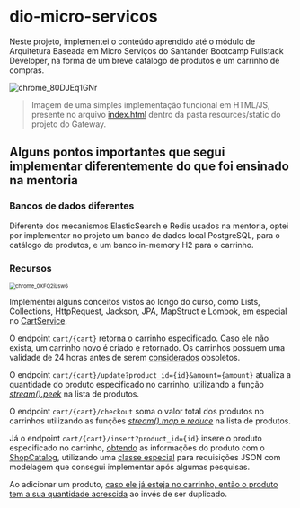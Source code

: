# dio-micro-servicos

Neste projeto, implementei o conteúdo aprendido até o módulo de Arquitetura Baseada em Micro Serviços do Santander Bootcamp Fullstack Developer, na forma de um breve catálogo de produtos e um carrinho de compras.

![chrome_80DJEq1GNr](https://i.imgur.com/QZ3FGz4.png)

> Imagem de uma simples implementação funcional em HTML/JS, presente no arquivo [index.html](https://github.com/arj-mat/dio-micro-servicos/blob/main/gateway/src/main/resources/static/index.html) dentro da pasta resources/static do projeto do Gateway.

## Alguns pontos importantes que segui implementar diferentemente do que foi ensinado na mentoria

### Bancos de dados diferentes

Diferente dos mecanismos ElasticSearch e Redis usados na mentoria, optei por implementar no projeto um banco de dados local PostgreSQL, para o catálogo de produtos, e um banco in-memory H2 para o carrinho.

### Recursos 

<img src="https://i.imgur.com/oHRyDGU.png" alt="chrome_0XFQ2iLsw6" style="zoom:67%;" />

Implementei alguns conceitos vistos ao longo do curso, como Lists, Collections, HttpRequest, Jackson, JPA, MapStruct e Lombok, em especial no [CartService](https://github.com/arj-mat/dio-micro-servicos/blob/main/shopcart/src/main/java/com/santander/microsservicos/shopcart/data/service/CartService.java).

O endpoint `cart/{cart}` retorna o carrinho especificado. Caso ele não exista, um carrinho novo é criado e retornado. Os carrinhos possuem uma validade de 24 horas antes de serem [considerados](https://github.com/arj-mat/dio-micro-servicos/blob/main/shopcart/src/main/java/com/santander/microsservicos/shopcart/data/service/CartService.java#L51) obsoletos.

O endpoint `cart/{cart}/update?product_id={id}&amount={amount}` atualiza a quantidade do produto especificado no carrinho, utilizando a função *[stream().peek](https://github.com/arj-mat/dio-micro-servicos/blob/main/shopcart/src/main/java/com/santander/microsservicos/shopcart/data/service/CartService.java#L157)* na lista de produtos.

O endpoint `cart/{cart}/checkout` soma o valor total dos produtos no carrinhos utilizando as funções [*stream().map* e *reduce*](https://github.com/arj-mat/dio-micro-servicos/blob/main/shopcart/src/main/java/com/santander/microsservicos/shopcart/data/service/CartService.java#L188) na lista de produtos. 

Já o endpoint `cart/{cart}/insert?product_id={id}` insere o produto especificado no carrinho, [obtendo](https://github.com/arj-mat/dio-micro-servicos/blob/main/shopcart/src/main/java/com/santander/microsservicos/shopcart/data/service/CartService.java#L86) as informações do produto com o [ShopCatalog](https://github.com/arj-mat/dio-micro-servicos/blob/main/shopcatalog/src/main/java/com/santander/microsservicos/shopcatalog/controller/CatalogController.java#L27), utilizando uma [classe especial](https://github.com/arj-mat/dio-micro-servicos/blob/main/shopcart/src/main/java/com/santander/microsservicos/shopcart/external/ExternalRequest.java) para requisições JSON com modelagem que consegui implementar após algumas pesquisas. 

Ao adicionar um produto, [caso ele já esteja no carrinho, então o produto tem a sua quantidade acrescida](https://github.com/arj-mat/dio-micro-servicos/blob/main/shopcart/src/main/java/com/santander/microsservicos/shopcart/data/service/CartService.java#L110) ao invés de ser duplicado.

